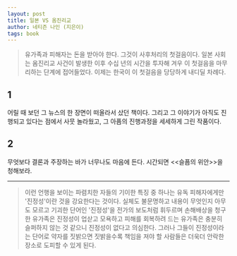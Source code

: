 ```yaml
---
layout: post
title: 일본 VS 옴진리교
author: 네티즌 나인 (지은이)
tags: book
---
```


> 유가족과 피해자는 돈을 받아야 한다. 그것이 사후처리의 첫걸음이다. 일본 사회는 옴진리교 사건이 발생한 이후 수십 년의 시간을 투자해 겨우 이 첫걸음을 마무리하는 단계에 접어들었다. 이제는 한국이 이 첫걸음을 당당하게 내디딜 차례다.

## 1

어릴 때 보던 그 뉴스의 한 장면이 떠올라서 샀던 책이다. 그리고 그 이야기가 아직도 진행되고 있다는 점에서 사뭇 놀라웠고, 그 아픔의 진행과정을 세세하게 그린 작품이다.

## 2

무엇보다 결론과 주장하는 바가 너무나도 마음에 든다. 시간되면 <<슬픔의 위안>>을 청해보라.

----

> 이런 언행을 보이는 파렴치한 자들의 기이한 특징 중 하나는 유독 피해자에게만 '진정성'이란 것을 강요한다는 것이다. 실체도 불문명하고 내용이 무엇인지 아무도 모르고 기괴한 단어인 '진정성'을 전가의 보도처럼 휘두르며 손해배상을 청구한 유가족은 진정성이 업삳고 모욕하고 피해를 회복하려 드는 유가족은 충분히 슬퍼하지 않는 것 같으니 진정성이 없다고 의심한다. 그러나 그들이 진정성이라는 단어로 약자를 짓밝으면 짓밝을수록 책임을 져야 할 사람들은 더욱더 안락한 장소로 도피할 수 있게 된다.


